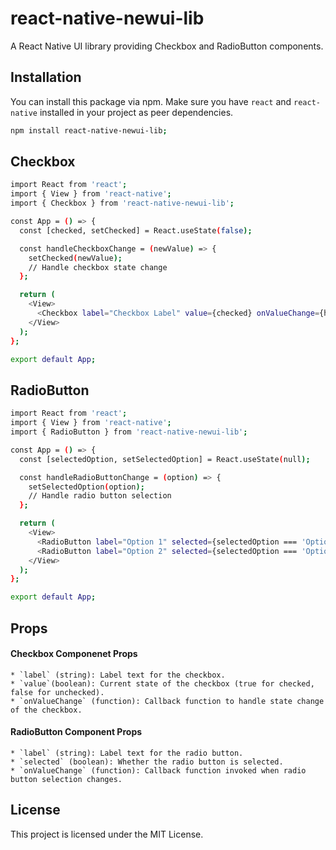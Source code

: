 # react-native-newui-lib

A React Native UI library providing Checkbox and RadioButton components.

## Installation

You can install this package via npm. Make sure you have `react` and `react-native` installed in your project as peer dependencies.

```sh
npm install react-native-newui-lib;

```

## Checkbox
```sh
import React from 'react';
import { View } from 'react-native';
import { Checkbox } from 'react-native-newui-lib';

const App = () => {
  const [checked, setChecked] = React.useState(false);

  const handleCheckboxChange = (newValue) => {
    setChecked(newValue);
    // Handle checkbox state change
  };

  return (
    <View>
      <Checkbox label="Checkbox Label" value={checked} onValueChange={handleCheckboxChange} />
    </View>
  );
};

export default App;
```

## RadioButton
```sh
import React from 'react';
import { View } from 'react-native';
import { RadioButton } from 'react-native-newui-lib';

const App = () => {
  const [selectedOption, setSelectedOption] = React.useState(null);

  const handleRadioButtonChange = (option) => {
    setSelectedOption(option);
    // Handle radio button selection
  };

  return (
    <View>
      <RadioButton label="Option 1" selected={selectedOption === 'Option 1'} onValueChange={handleRadioButtonChange} />
      <RadioButton label="Option 2" selected={selectedOption === 'Option 2'} onValueChange={handleRadioButtonChange} />
    </View>
  );
};

export default App;
```

## Props

#### Checkbox Componenet Props
    * `label` (string): Label text for the checkbox.
    * `value`(boolean): Current state of the checkbox (true for checked, false for unchecked).
    * `onValueChange` (function): Callback function to handle state change of the checkbox.

#### RadioButton Component Props
    * `label` (string): Label text for the radio button.
    * `selected` (boolean): Whether the radio button is selected.
    * `onValueChange` (function): Callback function invoked when radio button selection changes.

## License

This project is licensed under the MIT License.